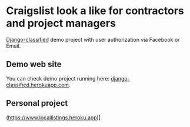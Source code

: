 # Craigslist look a like for contractors and project managers #

[Django-classified](https://github.com/slyapustin/django-classified) demo project with user authorization via Facebook or Email.

## Demo web site
You can check demo project running here: [django-classified.herokuapp.com](https://django-classified.herokuapp.com?utm_source=github).

## Personal project
(https://www.locallistings.heroku.app)]
